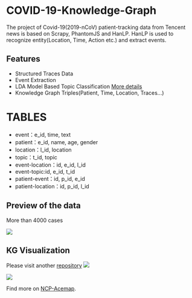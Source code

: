 # COVID-19-Knowledge-Graph
The project of Covid-19(2019-nCoV) patient-tracking data from Tencent news is based on Scrapy, PhantomJS and HanLP.
HanLP is used to recognize entity(Location, Time, Action etc.) and extract events.

## Features
- Structured Traces Data
- Event Extraction
- LDA Model Based Topic Classification [More details](https://www.omegaxyz.com/2020/02/24/lda-topic/)
- Knowledge Graph Triples(Patient, Time, Location, Traces...)

# TABLES
- event：e_id, time, text
- patient：e_id, name, age, gender
- location：l_id, location
- topic：t_id, topic
- event-location：id, e_id, l_id
- event-topic:id, e_id, t_id
- patient-event：id, p_id, e_id
- patient-location：id, p_id, l_id


## Preview of the data

More than 4000 cases

![](https://github.com/xyjigsaw/COVID-19-nCoV-traces-data/blob/master/DEMO.png)


## KG Visualization

Please visit another [repository](https://github.com/xyjigsaw/Knowledge-Graph-And-Visualization-Demo)
![](https://github.com/xyjigsaw/COVID-19-nCoV-traces-data/blob/master/KG-Search3.png)

![](https://github.com/xyjigsaw/COVID-19-nCoV-traces-data/blob/master/KG-3D-2.png)


Find more on [NCP-Acemap](http://ncp.acemap.info/#tab=map).
